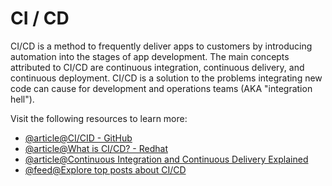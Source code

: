 # CI / CD

CI/CD is a method to frequently deliver apps to customers by introducing automation into the stages of app development. The main concepts attributed to CI/CD are continuous integration, continuous delivery, and continuous deployment. CI/CD is a solution to the problems integrating new code can cause for development and operations teams (AKA "integration hell").

Visit the following resources to learn more:

- [@article@CI/CID - GitHub](https://github.com/resources/articles/devops/ci-cd)
- [@article@What is CI/CD? - Redhat](https://www.redhat.com/en/topics/devops/what-is-ci-cd)
- [@article@Continuous Integration and Continuous Delivery Explained](https://www.infoworld.com/article/3271126/what-is-cicd-continuous-integration-and-continuous-delivery-explained.html)
- [@feed@Explore top posts about CI/CD](https://app.daily.dev/tags/cicd?ref=roadmapsh)

